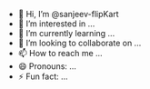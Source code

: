 - 👋 Hi, I’m @sanjeev-flipKart
- 👀 I’m interested in ...
- 🌱 I’m currently learning ...
- 💞️ I’m looking to collaborate on ...
- 📫 How to reach me ...
- 😄 Pronouns: ...
- ⚡ Fun fact: ...

<!---
sanjeev-flipKart/sanjeev-flipKart is a ✨ special ✨ repository because its `README.md` (this file) appears on your GitHub profile.
You can click the Preview link to take a look at your changes.
--->
